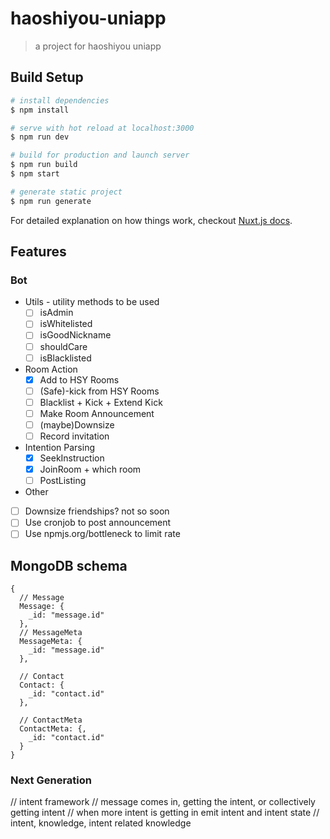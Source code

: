 # haoshiyou-uniapp

> a project for haoshiyou uniapp

## Build Setup

``` bash
# install dependencies
$ npm install

# serve with hot reload at localhost:3000
$ npm run dev

# build for production and launch server
$ npm run build
$ npm start

# generate static project
$ npm run generate
```

For detailed explanation on how things work, checkout [Nuxt.js docs](https://nuxtjs.org).

## Features
### Bot
- Utils - utility methods to be used
  - [ ] isAdmin
  - [ ] isWhitelisted
  - [ ] isGoodNickname
  - [ ] shouldCare
  - [ ] isBlacklisted

- Room Action
  - [X] Add to HSY Rooms
  - [ ] (Safe)-kick from HSY Rooms
  - [ ] Blacklist + Kick + Extend Kick
  - [ ] Make Room Announcement
  - [ ] (maybe)Downsize
  - [ ] Record invitation

- Intention Parsing
  - [X] SeekInstruction
  - [X] JoinRoom + which room 
  - [ ] PostListing

- Other
 - [ ] Downsize friendships? not so soon
 - [ ] Use cronjob to post announcement
 - [ ] Use npmjs.org/bottleneck to limit rate

## MongoDB schema
```json5
{
  // Message
  Message: {
    _id: "message.id"
  },
  // MessageMeta
  MessageMeta: {
    _id: "message.id"
  },
  
  // Contact
  Contact: {
    _id: "contact.id"
  },
  
  // ContactMeta
  ContactMeta: {,
    _id: "contact.id"
  }
}

```


### Next Generation
  // intent framework
  // message comes in, getting the intent, or collectively getting intent
  // when more intent is getting in emit intent and intent state
  // intent, knowledge, intent related knowledge
